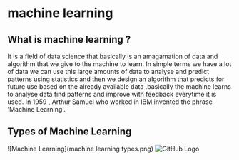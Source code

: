 # machine learning
## What is machine learning ?

It is a field of data science that basically is an amagamation of data and algorithm that we give to the machine to learn. In simple terms we have a lot of data we can use this large amounts of data to analyse and predict patterns using 
statistics and then we design an algorithm that predicts for future use based on the already available data .basically the machine learns to analyse data find patterns and improve with feedback everytime it is used.
In 1959 , Arthur Samuel who worked in IBM invented the phrase 'Machine Learning'.

## Types of Machine Learning
![Machine Learning](machine learning types.png)
![GitHub Logo](./machinelearnin/machinelearningtypes.png)
